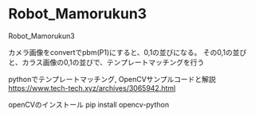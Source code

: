 # Robot_Mamorukun3
Robot_Mamorukun3

カメラ画像をconvertでpbm(P1)にすると、0,1の並びになる。
その0,1の並びと、カラス画像の0,1の並びで、テンプレートマッチングを行う


pythonでテンプレートマッチング, OpenCVサンプルコードと解説
https://www.tech-tech.xyz/archives/3065942.html

openCVのインストール
pip install opencv-python